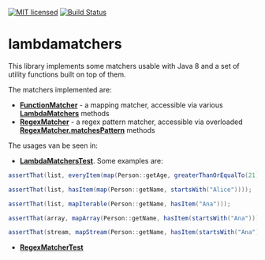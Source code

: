 [![MIT licensed](https://img.shields.io/badge/license-MIT-blue.svg)](https://raw.githubusercontent.com/csoroiu/lambdamatchers/master/LICENSE)
[![Build Status](https://travis-ci.org/csoroiu/lambdamatchers.svg?branch=master)](https://travis-ci.org/csoroiu/lambdamatchers)

# lambdamatchers
This library implements some matchers usable with Java 8 and a set of utility functions built on top of them.

The matchers implemented are:
* **[FunctionMatcher](https://github.com/csoroiu/lambdamatchers/blob/master/src/main/java/ro/derbederos/hamcrest/FunctionMatcher.java)** - a mapping matcher, accessible via various **[LambdaMatchers](https://github.com/csoroiu/lambdamatchers/blob/master/src/main/java/ro/derbederos/hamcrest/LambdaMatchers.java)** methods
* **[RegexMatcher](https://github.com/csoroiu/lambdamatchers/blob/master/src/main/java/ro/derbederos/hamcrest/RegexMatcher.java)** - a regex pattern matcher, accessible via overloaded **[RegexMatcher.matchesPattern](https://github.com/csoroiu/lambdamatchers/blob/master/src/main/java/ro/derbederos/hamcrest/RegexMatcher.java#L31)** methods

The usages van be seen in:
* **[LambdaMatchersTest](https://github.com/csoroiu/lambdamatchers/blob/master/src/test/java/ro/derbederos/hamcrest/LambdaMatchersTest.java)**. Some examples are:
```java
assertThat(list, everyItem(map(Person::getAge, greaterThanOrEqualTo(21))));

assertThat(list, hasItem(map(Person::getName, startsWith("Alice"))));

assertThat(list, mapIterable(Person::getName, hasItem("Ana")));

assertThat(array, mapArray(Person::getName, hasItem(startsWith("Ana"))));

assertThat(stream, mapStream(Person::getName, hasItem(startsWith("Ana"))));
```
* **[RegexMatcherTest](https://github.com/csoroiu/lambdamatchers/blob/master/src/test/java/ro/derbederos/hamcrest/RegexMatcherTest.java)**
